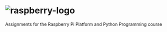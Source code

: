 # ![raspberry-logo](https://cloud.githubusercontent.com/assets/22894897/24567005/2d7de462-1632-11e7-978e-0afaa0e707ae.png)

Assignments for the Raspberry Pi Platform and Python Programming course
